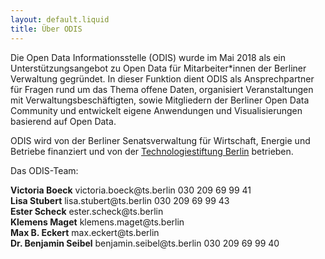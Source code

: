 ```yaml
---
layout: default.liquid
title: Über ODIS
---
```


Die Open Data Informationsstelle (ODIS) wurde im Mai 2018 als ein Unterstützungsangebot zu Open Data für Mitarbeiter\*innen der Berliner Verwaltung gegründet. In dieser Funktion dient ODIS als Ansprechpartner für Fragen rund um das Thema offene Daten, organisiert Veranstaltungen mit Verwaltungsbeschäftigten, sowie Mitgliedern der Berliner Open Data Community und entwickelt eigene Anwendungen und Visualisierungen basierend auf Open Data.

ODIS wird von der Berliner Senatsverwaltung für Wirtschaft, Energie und Betriebe finanziert und von der [Technologiestiftung Berlin](https://www.technologiestiftung-berlin.de/de/startseite/) betrieben.

Das ODIS-Team:

<div class="profiles-wrapper">
					<div class="profile-wrapper mt-2">
						<div class="profile-image-2"></div>
						<div class="profile-desc-wrapper-2">
							<span><b>Victoria Boeck</b></span>
							<span>victoria.boeck@ts.berlin</span>
							<span>030 209 69 99 41</span>
						</div>
					</div>
					<div class="profile-wrapper mt-2">
						<div class="profile-image-3"></div>
						<div class="profile-desc-wrapper-2">
							<span><b>Lisa Stubert</b></span>
							<span>lisa.stubert@ts.berlin</span>
							<span>030 209 69 99 43</span>
						</div>
					</div>
					<div class="profile-wrapper mt-2">
						<div class="profile-image-4"></div>
						<div class="profile-desc-wrapper-2">
							<span><b>Ester Scheck</b></span>
							<span>ester.scheck@ts.berlin</span>
						</div>
					</div>
					<div class="profile-wrapper mt-2">
						<div class="profile-image-6"></div>
						<div class="profile-desc-wrapper-2">
							<span><b>Klemens Maget</b></span>
							<span>klemens.maget@ts.berlin</span>
						</div>
					</div>
					<div class="profile-wrapper mt-2">
						<div class="profile-image-5"></div>
						<div class="profile-desc-wrapper-2">
							<span><b>Max B. Eckert</b></span>
							<span>max.eckert@ts.berlin</span>
						</div>
					</div>										
					<div class="profile-wrapper mt-2">
						<div class="profile-image"></div>
						<div class="profile-desc-wrapper-2">
							<span><b>Dr. Benjamin Seibel</b></span>
							<span>benjamin.seibel@ts.berlin</span>
							<span>030 209 69 99 40</span>
						</div>
					</div>
				</div>
